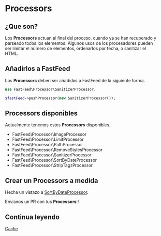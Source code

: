 # Processors

## ¿Que son?

Los **Processors** actuan al final del proceso, cuando ya se han recuperado y parseado todos los elementos.
Algunos usos de los procesadores pueden ser limitar el número de elementos, ordenarlos por fecha, o sanitizar el HTML.

## Añadirlos a FastFeed

Los **Processors** deben ser añadidos a FastFeed de la siguiente forma.

``` php
use FastFeed\Processor\SanitizerProcessor;

$fastFeed->pushProcessor(new SanitizerProcessor());
```

## Processors disponibles

Actualmente tenemos estos **Processors** disponibles.

+ FastFeed\Processor\ImageProcessor
+ FastFeed\Processor\LimitProcessor
+ FastFeed\Processor\PathProcessor
+ FastFeed\Processor\RemoveStylesProcessor
+ FastFeed\Processor\SanitizerProcessor
+ FastFeed\Processor\SortByDateProcessor
+ FastFeed\Processor\StripTagsProcessor

## Crear un Processors a medida

Hecha un vistazo a
[SortByDateProcessor](https://github.com/FastFeed/FastFeed/blob/master/src/FastFeed/Processor/SortByDateProcessor.php).

Envianos un PR con tus **Processors**!!

## Continua leyendo

[Cache](https://github.com/FastFeed/FastFeed/blob/master/doc/es/cache.md)